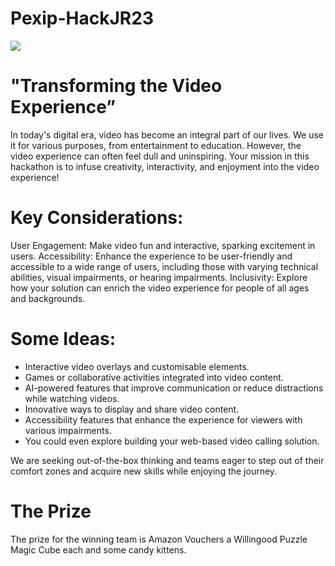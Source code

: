 # Pexip-HackJR23
<img src='Crennshot 2023-10-24 150454.png' height="auto" width="auto" />

# "Transforming the Video Experience”
In today's digital era, video has become an integral part of our lives. We use it for various
purposes, from entertainment to education. However, the video experience can often feel dull and
uninspiring. Your mission in this hackathon is to infuse creativity, interactivity, and enjoyment into
the video experience!

# Key Considerations:
User Engagement: Make video fun and interactive, sparking excitement in users.
Accessibility: Enhance the experience to be user-friendly and accessible to a wide range of users,
including those with varying technical abilities, visual impairments, or hearing impairments.
Inclusivity: Explore how your solution can enrich the video experience for people of all ages and
backgrounds.

# Some Ideas:
- Interactive video overlays and customisable elements.
- Games or collaborative activities integrated into video content.
- AI-powered features that improve communication or reduce distractions while watching videos.
- Innovative ways to display and share video content.
- Accessibility features that enhance the experience for viewers with various impairments.
- You could even explore building your web-based video calling solution.

We are seeking out-of-the-box thinking and teams eager to step out of their comfort zones and
acquire new skills while enjoying the journey.

# The Prize 
The prize for the winning team is Amazon Vouchers a Willingood Puzzle Magic Cube each and some candy kittens.
